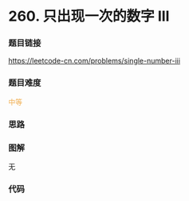 # 260. 只出现一次的数字 III

### 题目链接

https://leetcode-cn.com/problems/single-number-iii

### 题目难度

<font color=#F0AD4E>中等</font>

### 思路



### 图解

无

### 代码

```python
```